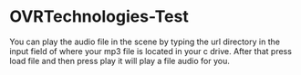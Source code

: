 # OVRTechnologies-Test

You can play the audio file in the scene by typing the url directory in the input field of where your mp3 file is located in your c drive. After that
press load file and then press play it will play a file audio for you. 

